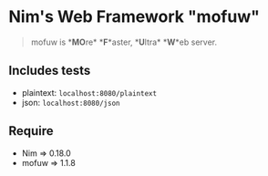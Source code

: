 # Nim's Web Framework \"mofuw\"

> mofuw is \***MO**re\* \***F**\*aster, \***U**ltra\* \***W**\*eb server.

## Includes tests
- plaintext: `localhost:8080/plaintext`
- json: `localhost:8080/json`

## Require
- Nim => 0.18.0
- mofuw => 1.1.8